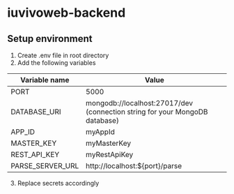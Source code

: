# iuvivoweb-backend

## Setup environment

1. Create .env file in root directory
2. Add the following variables

| Variable name | Value |
| ------ | ------ |
| PORT | 5000 |
| DATABASE_URI | mongodb://localhost:27017/dev (connection string for your MongoDB database) |
| APP_ID | myAppId |
| MASTER_KEY | myMasterKey |
| REST_API_KEY | myRestApiKey |
| PARSE_SERVER_URL | http://localhost:${port}/parse |

3. Replace secrets accordingly